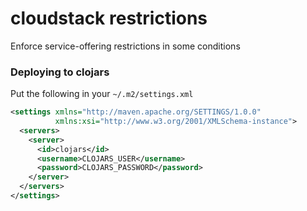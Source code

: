 cloudstack restrictions
=======================

Enforce service-offering restrictions in some conditions


### Deploying to clojars

Put the following in your `~/.m2/settings.xml`

```xml
<settings xmlns="http://maven.apache.org/SETTINGS/1.0.0"
          xmlns:xsi="http://www.w3.org/2001/XMLSchema-instance">
  <servers>
    <server>
      <id>clojars</id>
      <username>CLOJARS_USER</username>
      <password>CLOJARS_PASSWORD</password>
    </server>
  </servers>
</settings>
```
